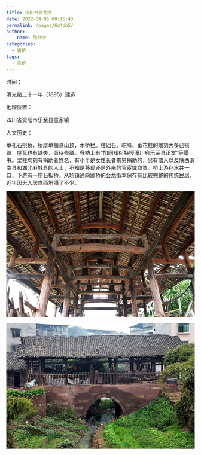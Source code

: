 ```yaml
---
title: 资阳市会龙桥
date: 2022-04-05 00:15:43
permalink: /pages/6d4bb5/
author:
    name: 张仲宁
categories:
  - 古桥
tags:
  - 拱桥 
---
```

时间：

清光绪二十一年（1895）建造

地理位置：

四川省资阳市乐至县童家镇

人文历史：

单孔石拱桥，桥屋单檐悬山顶，木桥栏。柱础石、驼峰、垂花柱的雕刻大多已损毁，屋瓦也有缺失，亟待修缮。脊枋上有“加同知衔特授潼川府乐至县正堂”等墨书。梁柱均刻有捐助者姓名，有小半是女性长者携男捐助的，另有僧人以及陕西渭南县和湖北麻城县的人士，不知是移民还是外来的官宦或商贾。桥上游存水井一口，下游有一座石板桥。从场镇通向廊桥的会龙街本保存有比较完整的传统民居，近年因无人居住而坍塌了不少。

![会龙桥](/img/photo/13.jpg)

![会龙桥](/img/photo/14.jpg)
